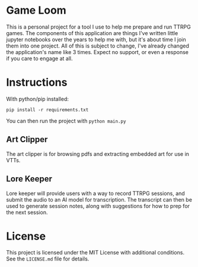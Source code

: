 # Game Loom
This is a personal project for a tool I use to help me prepare and run TTRPG games.  The components of this application are things I've written little jupyter notebooks over the years to help me with, but it's about time I join them into one project.  All of this is subject to change, I've already changed the application's name like 3 times.  Expect no support, or even a response if you care to engage at all.  

# Instructions  
With python/pip installed:

```
pip install -r requirements.txt
```  

You can then run the project with `python main.py`

## Art Clipper
The art clipper is for browsing pdfs and extracting embedded art for use in VTTs.

## Lore Keeper
Lore keeper will provide users with a way to record TTRPG sessions, and submit the audio to an AI model for transcription.  The transcript can then be used to generate session notes, along with suggestions for how to prep for the next session.

# License
This project is licensed under the MIT License with additional conditions. See the `LICENSE.md` file for details.